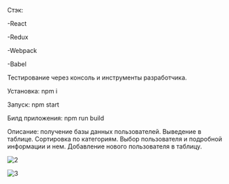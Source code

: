 Стэк:

-React

-Redux

-Webpack

-Babel

Тестирование через консоль и инструменты разработчика.

Установка:
npm i

Запуск:
npm start

Билд приложения:
npm run build

Описание: получение базы данных пользователей. Выведение в таблице. Сортировка по категориям. Выбор пользователя и подробной информации и нем. Добавление нового пользователя в таблицу.

![2](https://user-images.githubusercontent.com/62497073/110428147-e6896080-80b9-11eb-9f66-e6b0f2b5b57f.png)

![3](https://user-images.githubusercontent.com/62497073/110428169-ebe6ab00-80b9-11eb-8032-a139c126fb0a.png)



